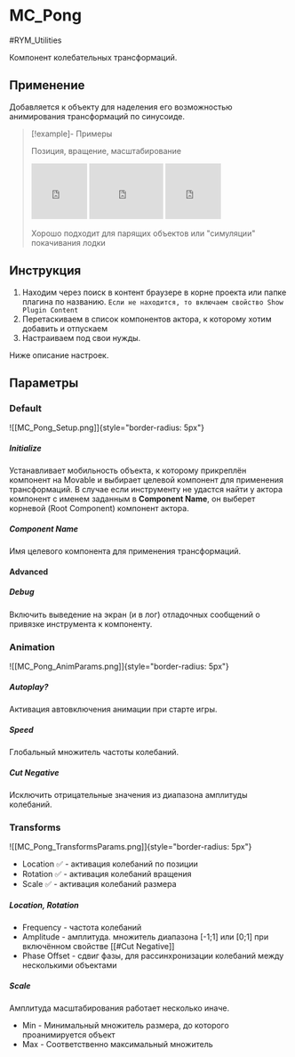 # MC_Pong

#RYM_Utilities

Компонент колебательных трансформаций. 
## Применение

Добавляется к объекту для наделения его возможностью анимирования трансформаций по синусоиде.

>[!example]- Примеры
>
>Позиция, вращение, масштабирование
> 
><iframe src="https://giphy.com/embed/mWaLPeeQLPT3i" width="100" height="100" style="align=left" frameBorder="0" class="giphy-embed" allowFullScreen></iframe>
><iframe src="https://giphy.com/embed/3oz8xRQiRlaS1XwnPW" width="133" height="100" style="align=right" frameBorder="0" class="giphy-embed" allowFullScreen></iframe>
><iframe src="https://giphy.com/embed/l3vRlt8kty8KKeHni" width="100" height="100" style="" frameBorder="0" class="giphy-embed" allowFullScreen></iframe>
>
>Хорошо подходит для парящих объектов или "симуляции" покачивания лодки

## Инструкция

1. Находим через поиск в контент браузере в корне проекта или папке плагина по названию. 
   `Если не находится, то включаем свойство Show Plugin Content`
2. Перетаскиваем в список компонентов актора, к которому хотим добавить и отпускаем
3. Настраиваем под свои нужды.

Ниже описание настроек.


## Параметры


### Default

![[MC_Pong_Setup.png]]{style="border-radius: 5px"}

##### Initialize
Устанавливает мобильность объекта, к которому прикреплён компонент на Movable и выбирает целевой компонент для применения трансформаций. В случае если инструменту не удастся найти у актора компонент с именем заданным в **Component Name**, он выберет корневой (Root Component) компонент актора.

##### Component Name

Имя целевого компонента для применения трансформаций.

#### Advanced

##### Debug

Включить выведение на экран (и в лог) отладочных сообщений о привязке инструмента к компоненту.

### Animation

![[MC_Pong_AnimParams.png]]{style="border-radius: 5px"}

##### Autoplay?

Активация автовключения анимации при старте игры.

##### Speed

Глобальный множитель частоты колебаний.

##### Cut Negative

Исключить отрицательные значения из диапазона амплитуды колебаний.

### Transforms

![[MC_Pong_TransformsParams.png]]{style="border-radius: 5px"}

* Location ✅ - активация колебаний по позиции
* Rotation ✅ - активация колебаний вращения
* Scale ✅ - активация колебаний размера

##### Location, Rotation

* Frequency - частота колебаний
* Amplitude - амплитуда. множитель диапазона \[-1;1\] или \[0;1\] при включённом свойстве [[#Cut Negative]]
* Phase Offset - сдвиг фазы, для рассинхронизации колебаний между несколькими объектами

##### Scale

Амплитуда масштабирования работает несколько иначе.

* Min - Минимальный множитель размера, до которого проанимируется объект
* Max - Соответственно максимальный множитель